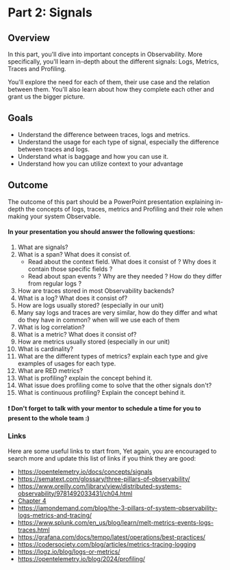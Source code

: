 # Part 2: Signals

## Overview

In this part, you'll dive into important concepts in Observability.
More specifically, you'll learn in-depth about the different signals: Logs, Metrics, Traces and Profiling.

You'll explore the need for each of them, their use case and the relation between them.
You'll also learn about how they complete each other and grant us the bigger picture.

## Goals

- Understand the difference between traces, logs and metrics.
- Understand the usage for each type of signal, especially the difference between traces and logs.
- Understand what is baggage and how you can use it.
- Understand how you can utilize context to your advantage

## Outcome

The outcome of this part should be a PowerPoint presentation explaining in-depth the concepts of logs, traces, metrics and Profiling and their role when making your system Observable.

#### In your presentation you should answer the following questions:

1. What are signals?
2. What is a span? What does it consist of. 
    * Read about the context field. What does it consist of ? Why does it contain those specific fields ?
    * Read about span events ? Why are they needed ? How do they differ from regular logs ? 
3. How are traces stored in most Observability backends?
4. What is a log? What does it consist of?
5. How are logs usually stored? (especially in our unit) 
6. Many say logs and traces are very similar, how do they differ and what do they have in common? when will we use each of them
7. What is log correlation?
8. What is a metric? What does it consist of?
9. How are metrics usually stored (especially in our unit)
10. What is cardinality?
11. What are the different types of metrics? explain each type and give examples of usages for each type.
12. What are RED metrics?
13. What is profiling? explain the concept behind it.
14. What issue does profiling come to solve that the other signals don't?
15. What is continuous profiling? Explain the concept behind it.

#### ❗ Don't forget to talk with your mentor to schedule a time for you to present to the whole team :)


### Links

Here are some useful links to start from, Yet again, you are encouraged to search more and update this list of links if you think they are good:

* <https://opentelemetry.io/docs/concepts/signals>
* <https://sematext.com/glossary/three-pillars-of-observability/>
* <https://www.oreilly.com/library/view/distributed-systems-observability/9781492033431/ch04.html>
* [Chapter 4](../../assets/Distributed-Systems-Observability-eBook.pdf)
* <https://iamondemand.com/blog/the-3-pillars-of-system-observability-logs-metrics-and-tracing/>
* https://www.splunk.com/en_us/blog/learn/melt-metrics-events-logs-traces.html
* <https://grafana.com/docs/tempo/latest/operations/best-practices/>
* <https://codersociety.com/blog/articles/metrics-tracing-logging>
* <https://logz.io/blog/logs-or-metrics/>
* <https://opentelemetry.io/blog/2024/profiling/>